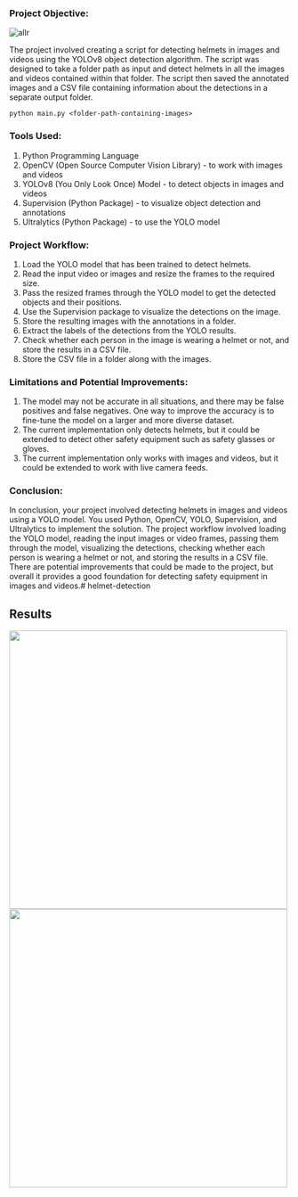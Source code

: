 ### Project Objective:


![allr](https://github.com/meryemsakin/helmet-detection/blob/main/allresults.jpeg)


The project involved creating a script for detecting helmets in images and videos using the YOLOv8 object detection algorithm. The script was designed to take a folder path as input and detect helmets in all the images and videos contained within that folder. The script then saved the annotated images and a CSV file containing information about the detections in a separate output folder.

```
python main.py <folder-path-containing-images>
```

### Tools Used:

1. Python Programming Language
2. OpenCV (Open Source Computer Vision Library) - to work with images and videos
3. YOLOv8 (You Only Look Once) Model - to detect objects in images and videos
4. Supervision (Python Package) - to visualize object detection and annotations
5. Ultralytics (Python Package) - to use the YOLO model

### Project Workflow:

1. Load the YOLO model that has been trained to detect helmets.
2. Read the input video or images and resize the frames to the required size.
3. Pass the resized frames through the YOLO model to get the detected objects and their positions.
4. Use the Supervision package to visualize the detections on the image.
5. Store the resulting images with the annotations in a folder.
6. Extract the labels of the detections from the YOLO results.
7. Check whether each person in the image is wearing a helmet or not, and store the results in a CSV file.
8. Store the CSV file in a folder along with the images.


### Limitations and Potential Improvements:

1. The model may not be accurate in all situations, and there may be false positives and false negatives. One way to improve the accuracy is to fine-tune the model on a larger and more diverse dataset.
2. The current implementation only detects helmets, but it could be extended to detect other safety equipment such as safety glasses or gloves.
3. The current implementation only works with images and videos, but it could be extended to work with live camera feeds.
    
    

### Conclusion:

In conclusion, your project involved detecting helmets in images and videos using a YOLO model. You used Python, OpenCV, YOLO, Supervision, and Ultralytics to implement the solution. The project workflow involved loading the YOLO model, reading the input images or video frames, passing them through the model, visualizing the detections, checking whether each person is wearing a helmet or not, and storing the results in a CSV file. There are potential improvements that could be made to the project, but overall it provides a good foundation for detecting safety equipment in images and videos.# helmet-detection


## Results

<img src="https://github.com/meryemsakin/helmet-detection/blob/main/Result/floor_1/images/hard_hat_workers42.png" width="500" height="500">

<img src="https://github.com/meryemsakin/helmet-detection/blob/main/Result/floor_1/images/image_6.jpg" width="500" height="500">
